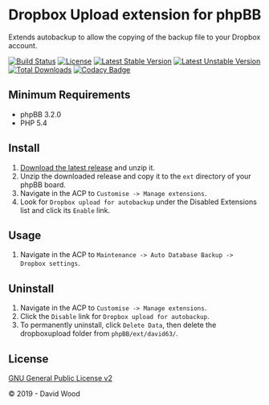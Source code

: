 # Dropbox Upload extension for phpBB

Extends autobackup to allow the copying of the backup file to your Dropbox account.

[![Build Status](https://travis-ci.com/david63/dropboxupload.svg?branch=master)](https://travis-ci.com/david63/dropboxupload)
[![License](https://poser.pugx.org/david63/dropboxupload/license)](https://packagist.org/packages/david63/dropboxupload)
[![Latest Stable Version](https://poser.pugx.org/david63/dropboxupload/v/stable)](https://packagist.org/packages/david63/dropboxupload)
[![Latest Unstable Version](https://poser.pugx.org/david63/dropboxupload/v/unstable)](https://packagist.org/packages/david63/dropboxupload)
[![Total Downloads](https://poser.pugx.org/david63/dropboxupload/downloads)](https://packagist.org/packages/david63/dropboxupload)
[![Codacy Badge](https://api.codacy.com/project/badge/Grade/c5e05eb52faa4b0fa40e2a32d2110685)](https://www.codacy.com/manual/david63/dropboxupload?utm_source=github.com&amp;utm_medium=referral&amp;utm_content=david63/dropboxupload&amp;utm_campaign=Badge_Grade)

## Minimum Requirements
* phpBB 3.2.0
* PHP 5.4

## Install
1. [Download the latest release](https://github.com/david63/dropboxupload/archive/3.2.zip) and unzip it.
2. Unzip the downloaded release and copy it to the `ext` directory of your phpBB board.
3. Navigate in the ACP to `Customise -> Manage extensions`.
4. Look for `Dropbox upload for autobackup` under the Disabled Extensions list and click its `Enable` link.

## Usage
1. Navigate in the ACP to `Maintenance -> Auto Database Backup -> Dropbox settings`.

## Uninstall
1. Navigate in the ACP to `Customise -> Manage extensions`.
2. Click the `Disable` link for `Dropbox upload for autobackup`.
3. To permanently uninstall, click `Delete Data`, then delete the dropboxupload folder from `phpBB/ext/david63/`.

## License
[GNU General Public License v2](http://opensource.org/licenses/GPL-2.0)

© 2019 - David Wood